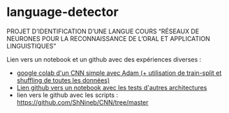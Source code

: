 # language-detector
PROJET D'IDENTIFICATION D’UNE LANGUE
COURS “RÉSEAUX DE NEURONES POUR LA RECONNAISSANCE DE L’ORAL ET APPLICATION LINGUISTIQUES”

Lien vers un notebook et un github avec des expériences diverses :
- [google colab d'un CNN simple avec Adam (+ utilisation de train-split et shuffling de toutes les données)](https://colab.research.google.com/drive/1C_P1-1gFKuCZCytDUOmkmxrg_y3iw7Ln?usp=sharing)
- [ Lien github vers  un notebook avec les tests d'autres architectures](https://github.com/ShNineb/CNN/blob/master/resumary.ipynb)
- lien vers le github avec les scripts : https://github.com/ShNineb/CNN/tree/master
